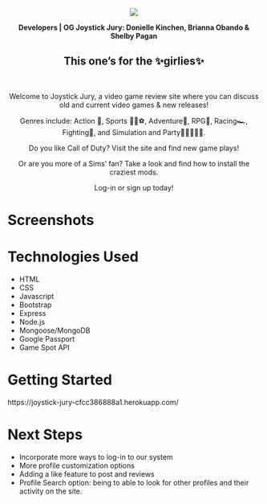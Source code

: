 <p align="center">
<img src="https://github.com/BrObando/Project-2/assets/146975843/a5c19c9b-e611-4cd6-be6f-1eebf85a1975">
</p>
<p align="center"><b>Developers | OG Joystick Jury: Donielle Kinchen, Brianna Obando & Shelby Pagan</b></p>
<h2 align="center">This one’s for the ✨girlies✨</h2>
</br>
<p align="center">Welcome to Joystick Jury, a video game review site where you can discuss old and current video games & new releases!</p> 

<p align="center">Genres include: Action 🥊, Sports 🏈🏀⚽️, Adventure💪, RPG🧍, Racing🏎️, Fighting🥷, and Simulation and Party👨‍👩‍👧‍👦🎉.</p>

<p align="center">Do you like Call of Duty? Visit the site and find new game plays! </p>
<p align="center">Or are you more of a Sims’ fan? Take a look and find how to install the craziest mods.</p>

<p align="center">Log-in or sign up today!</p>

<h1>Screenshots</h1>

<h1>Technologies Used</h1>
<ul>
<li>HTML</li>
<li>CSS</li>
<li>Javascript</li>  
<li>Bootstrap</li>
<li>Express</li>
<li>Node.js</li>
<li>Mongoose/MongoDB</li>
<li>Google Passport</li>
<li>Game Spot API</li>
  </ul>
  
<h1>Getting Started</h1>
https://joystick-jury-cfcc386888a1.herokuapp.com/


<h1>Next Steps</h1>
<ul>
<li>Incorporate more ways to log-in to our system</li>
<li>More profile customization options</li>
<li>Adding a like feature to post and reviews</li>
<li>Profile Search option: being to able to look for other profiles and their activity on the site.</li>

</ul>

